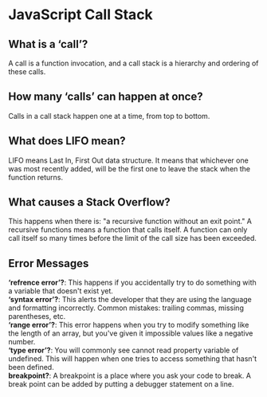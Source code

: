 # JavaScript Call Stack

## What is a ‘call’?
A call is a function invocation, and a call stack is a hierarchy and ordering of these calls.

## How many ‘calls’ can happen at once?
Calls in a call stack happen one at a time, from top to bottom.

## What does LIFO mean?
LIFO means Last In, First Out data structure. It means that whichever one was most recently added, will be the first one to leave the stack when the function returns.

## What causes a Stack Overflow?
This happens when there is: "a recursive function without an exit point." A recursive functions means a function that calls itself. A function can only call itself so many times before the limit of the call size has been exceeded.

## Error Messages
**‘refrence error’?**: This happens if you accidentally try to do something with a variable that doesn't exist yet.
<br>
 **‘syntax error’?**: This alerts the developer that they are using the language and formatting incorrectly. Common mistakes: trailing commas, missing parentheses, etc.
 <br>
  **‘range error’?**: This error happens when you try to modify something like the length of an array, but you've given it impossible values like a negative number. 
  <br>
  **‘type error’?**: You will commonly see cannot read property variable of undefined. This will happen when one tries to access something that hasn't been defined.
  <br>
   **breakpoint?**: A breakpoint is a place where you ask your code to break. A break point can be added by putting a debugger statement on a line.